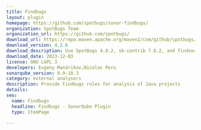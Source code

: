 ```yaml
---
title: Findbugs
layout: plugin
homepage: https://github.com/spotbugs/sonar-findbugs/
organization: SpotBugs Team
organization_url: https://github.com/spotbugs/
download_url: https://repo.maven.apache.org/maven2/com/github/spotbugs/sonar-findbugs-plugin/4.2.6/sonar-findbugs-plugin-4.2.6.jar
download_version: 4.2.6
download_description: Use SpotBugs 4.8.2, sb-contrib 7.6.2, and findsecbugs 1.12.0
download_date: 2023-12-03
license: GNU LGPL 3
developers: Evgeny Mandrikov,Nicolas Peru
sonarqube_version: 9.9-10.3
category: external analysers
description: Provide Findbugs rules for analysis of Java projects
details: 
seo:
  name: Findbugs
  headline: Findbugs - SonarQube Plugin
  type: ItemPage

---
```

